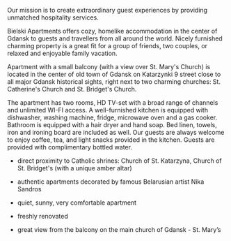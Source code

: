 Our mission is to create extraordinary guest experiences by providing unmatched hospitality services.

Bielski Apartments offers cozy, homelike accommodation in the center of Gdansk to guests and travellers from all around the world. Nicely furnished charming property is a great fit for a group of friends, two couples, or relaxed and enjoyable family vacation.

Apartment with a small balcony (with a view over St. Mary's Church) is located in the center of old town of Gdansk on Katarzynki 9 street close to all major Gdansk historical sights, right next to two charming churches: St. Catherine's Church and St. Bridget's Church.

The apartment has two rooms, HD TV-set with a broad range of channels and unlimited WI-FI access. A well-furnished kitchen is equipped with dishwasher, washing machine, fridge, microwave oven and a gas cooker. Bathroom is equipped with a hair dryer and  hand soap. Bed linen, towels, iron and ironing board are included as well. Our guests are always welcome to enjoy coffee, tea, and light snacks provided in the kitchen. Guests are provided with complimentary bottled water.

- direct proximity to Catholic shrines: Church of St. Katarzyna, Church of St. Bridget's (with a unique amber altar)

- authentic apartments decorated by famous Belarusian artist Nika Sandros

- quiet, sunny, very comfortable apartment

- freshly renovated

- great view from the balcony on the main church of Gdansk - St. Mary’s

